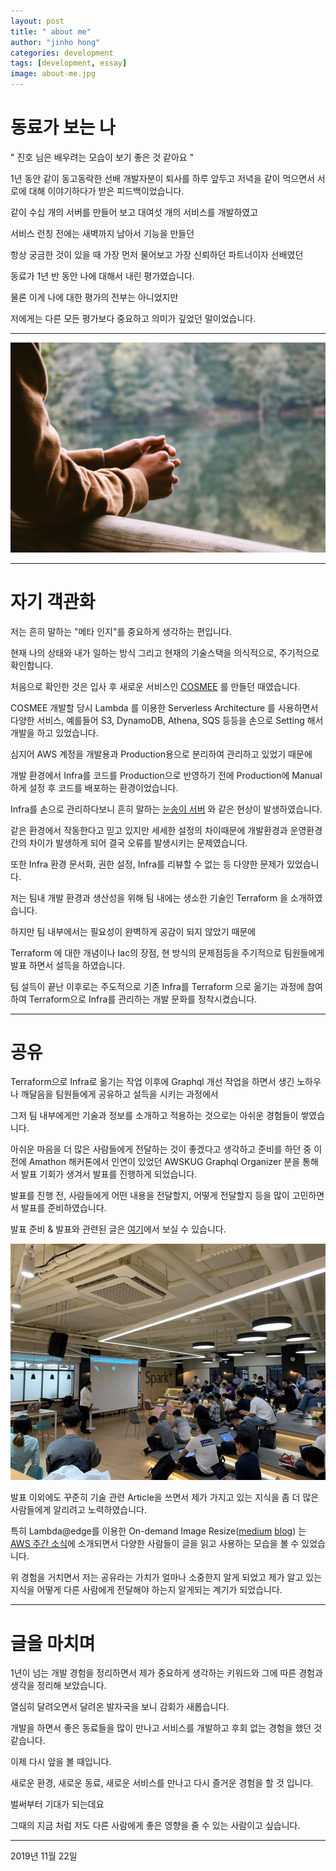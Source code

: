 ```yaml
---
layout: post
title: " about me"
author: "jinho hong"
categories: development
tags: [development, essay]
image: about-me.jpg
---
```


# 동료가 보는 나

" 진호 님은 배우려는 모습이 보기 좋은 것 같아요 "

1년 동안 같이 동고동락한 선배 개발자분이 퇴사를 하루 앞두고 저녁을 같이 먹으면서 서로에 대해 이야기하다가 받은 피드백이었습니다.

같이 수십 개의 서버를 만들어 보고 대여섯 개의 서비스를 개발하였고

서비스 런칭 전에는 새벽까지 남아서 기능을 만들던

항상 궁금한 것이 있을 때 가장 먼저 물어보고 가장 신뢰하던 파트너이자 선배였던

동료가 1년 반 동안 나에 대해서 내린 평가였습니다.

물론 이게 나에 대한 평가의 전부는 아니었지만

저에게는 다른 모든 평가보다 중요하고 의미가 깊었던 말이었습니다.

---

![](../assets/img/think.jpg)

---

# 자기 객관화

저는 흔히 말하는 "메타 인지"를 중요하게 생각하는 편입니다.

현재 나의 상태와 내가 일하는 방식 그리고 현재의 기술스택을 의식적으로, 주기적으로 확인합니다.

처음으로 확인한 것은 입사 후 새로운 서비스인 [COSMEE](https://m.blog.naver.com/wsb9393/221508016691) 를 만들던 때였습니다.

COSMEE 개발할 당시 Lambda 를 이용한 Serverless Architecture 를 사용하면서 다양한 서비스, 예를들어 S3, DynamoDB, Athena, SQS 등등을 손으로 Setting 해서 개발을 하고 있었습니다.

심지어 AWS 계정을 개발용과 Production용으로 분리하여 관리하고 있었기 때문에

개발 환경에서 Infra를 코드를 Production으로 반영하기 전에 Production에 Manual하게 설정 후 코드를 배포하는 환경이었습니다.

Infra를 손으로 관리하다보니 흔히 말하는 [눈송이 서버](https://bcho.tistory.com/1224) 와 같은 현상이 발생하였습니다.

같은 환경에서 작동한다고 믿고 있지만 세세한 설정의 차이때문에 개발환경과 운영환경 간의 차이가 발생하게 되어 결국 오류를 발생시키는 문제였습니다.

또한 Infra 환경 문서화, 권한 설정, Infra를 리뷰할 수 없는 등 다양한 문제가 있었습니다.

저는 팀내 개발 환경과 생산성을 위해 팀 내에는 생소한 기술인 Terraform 을 소개하였습니다.

하지만 팀 내부에서는 필요성이 완벽하게 공감이 되지 않았기 때문에

Terraform 에 대한 개념이나 Iac의 장점, 현 방식의 문제점등을 주기적으로 팀원들에게 발표 하면서 설득을 하였습니다.

팀 설득이 끝난 이후로는 주도적으로 기존 Infra를 Terraform 으로 옮기는 과정에 참여하여 Terraform으로 Infra를 관리하는 개발 문화를 정착시켰습니다.

---

# 공유

Terraform으로 Infra로 옮기는 작업 이후에 Graphql 개선 작업을 하면서 생긴 노하우나 깨달음을 팀원들에게 공유하고 설득을 시키는 과정에서

그저 팀 내부에게만 기술과 정보를 소개하고 적용하는 것으로는 아쉬운 경험들이 쌓였습니다.

아쉬운 마음을 더 많은 사람들에게 전달하는 것이 좋겠다고 생각하고 준비를 하던 중 이전에 Amathon 해커톤에서 인연이 있었던 AWSKUG Graphql Organizer 분을 통해서 발표 기회가 생겨서 발표를 진행하게 되었습니다.

발표를 진행 전, 사람들에게 어떤 내용을 전달할지, 어떻게 전달할지 등을 많이 고민하면서 발표를 준비하였습니다.

발표 준비 & 발표와 관련된 글은 [여기](https://jinho.dev/development/graphql-meetup.html)에서 보실 수 있습니다.

![](../assets/img/meetup.jpg)

발표 이외에도 꾸준히 기술 관련 Article을 쓰면서 제가 가지고 있는 지식을 좀 더 많은 사람들에게 알리려고 노력하였습니다.

특히 Lambda@edge를 이용한 On-demand Image Resize([medium](https://engineering.huiseoul.com/lambda-%ED%95%9C%EA%B0%9C%EB%A1%9C-%EB%A7%8C%EB%93%9C%EB%8A%94-on-demand-image-resizing-d48167cc1c31) [blog](https://jinho.dev/development/lambdaEdge.html)) 는 [AWS 주간 소식](https://aws.amazon.com/ko/blogs/korea/week-in-review-13-8-18/)에 소개되면서 다양한 사람들이 글을 읽고 사용하는 모습을 볼 수 있었습니다.

위 경험을 거치면서 저는 공유라는 가치가 얼마나 소중한지 알게 되었고 제가 알고 있는 지식을 어떻게 다른 사람에게 전달해야 하는지 알게되는 계기가 되었습니다.

---

# 글을 마치며

1년이 넘는 개발 경험을 정리하면서 제가 중요하게 생각하는 키워드와 그에 따른 경험과 생각을 정리해 보았습니다.

열심히 달려오면서 달려온 발자국을 보니 감회가 새롭습니다.

개발을 하면서 좋은 동료들을 많이 만나고 서비스를 개발하고 후회 없는 경험을 했던 것 같습니다.

이제 다시 앞을 볼 때입니다.

새로운 환경, 새로운 동료, 새로운 서비스를 만나고 다시 즐거운 경험을 할 것 입니다.

벌써부터 기대가 되는데요

그때의 지금 처럼 저도 다른 사람에게 좋은 영향을 줄 수 있는 사람이고 싶습니다.

---

2019년 11월 22일
